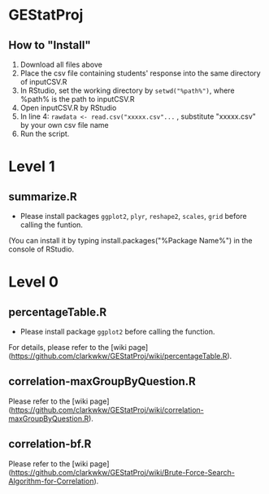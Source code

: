 # GEStatProj

## How to "Install"
1. Download all files above
2. Place the csv file containing students' response into the same directory of inputCSV.R
3. In RStudio, set the working directory by `setwd("%path%")`, where %path% is the path to inputCSV.R
3. Open inputCSV.R by RStudio
4. In line 4: 
`rawdata <- read.csv("xxxxx.csv"...`
, substitute "xxxxx.csv" by your own csv file name
5. Run the script.

# Level 1
## summarize.R
* Please install packages `ggplot2`, `plyr`, `reshape2`, `scales`, `grid` before calling the funtion.

(You can install it by typing install.packages("%Package Name%") in the console of RStudio.

# Level 0
## percentageTable.R
* Please install package `ggplot2` before calling the function.

For details, please refer to the [wiki page] (https://github.com/clarkwkw/GEStatProj/wiki/percentageTable.R).

## correlation-maxGroupByQuestion.R
Please refer to the [wiki page] (https://github.com/clarkwkw/GEStatProj/wiki/correlation-maxGroupByQuestion.R).

## correlation-bf.R
Please refer to the [wiki page] (https://github.com/clarkwkw/GEStatProj/wiki/Brute-Force-Search-Algorithm-for-Correlation).

